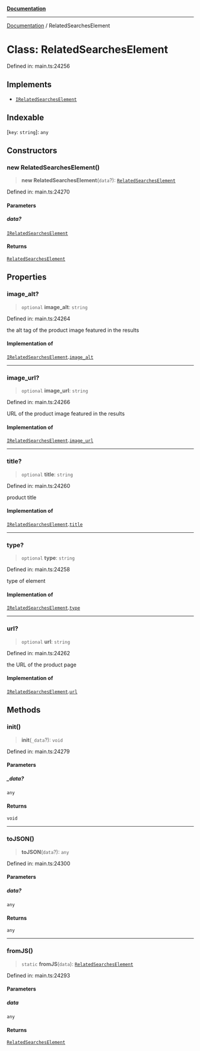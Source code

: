 [**Documentation**](../README.md)

***

[Documentation](../README.md) / RelatedSearchesElement

# Class: RelatedSearchesElement

Defined in: main.ts:24256

## Implements

- [`IRelatedSearchesElement`](../interfaces/IRelatedSearchesElement.md)

## Indexable

\[`key`: `string`\]: `any`

## Constructors

### new RelatedSearchesElement()

> **new RelatedSearchesElement**(`data`?): [`RelatedSearchesElement`](RelatedSearchesElement.md)

Defined in: main.ts:24270

#### Parameters

##### data?

[`IRelatedSearchesElement`](../interfaces/IRelatedSearchesElement.md)

#### Returns

[`RelatedSearchesElement`](RelatedSearchesElement.md)

## Properties

### image\_alt?

> `optional` **image\_alt**: `string`

Defined in: main.ts:24264

the alt tag of the product image featured in the results

#### Implementation of

[`IRelatedSearchesElement`](../interfaces/IRelatedSearchesElement.md).[`image_alt`](../interfaces/IRelatedSearchesElement.md#image_alt)

***

### image\_url?

> `optional` **image\_url**: `string`

Defined in: main.ts:24266

URL of the product image featured in the results

#### Implementation of

[`IRelatedSearchesElement`](../interfaces/IRelatedSearchesElement.md).[`image_url`](../interfaces/IRelatedSearchesElement.md#image_url)

***

### title?

> `optional` **title**: `string`

Defined in: main.ts:24260

product title

#### Implementation of

[`IRelatedSearchesElement`](../interfaces/IRelatedSearchesElement.md).[`title`](../interfaces/IRelatedSearchesElement.md#title)

***

### type?

> `optional` **type**: `string`

Defined in: main.ts:24258

type of element

#### Implementation of

[`IRelatedSearchesElement`](../interfaces/IRelatedSearchesElement.md).[`type`](../interfaces/IRelatedSearchesElement.md#type)

***

### url?

> `optional` **url**: `string`

Defined in: main.ts:24262

the URL of the product page

#### Implementation of

[`IRelatedSearchesElement`](../interfaces/IRelatedSearchesElement.md).[`url`](../interfaces/IRelatedSearchesElement.md#url)

## Methods

### init()

> **init**(`_data`?): `void`

Defined in: main.ts:24279

#### Parameters

##### \_data?

`any`

#### Returns

`void`

***

### toJSON()

> **toJSON**(`data`?): `any`

Defined in: main.ts:24300

#### Parameters

##### data?

`any`

#### Returns

`any`

***

### fromJS()

> `static` **fromJS**(`data`): [`RelatedSearchesElement`](RelatedSearchesElement.md)

Defined in: main.ts:24293

#### Parameters

##### data

`any`

#### Returns

[`RelatedSearchesElement`](RelatedSearchesElement.md)
